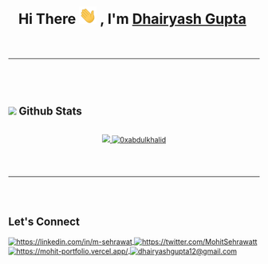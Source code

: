 <h1 align="center">
    Hi There
    <img src="https://raw.githubusercontent.com/ABSphreak/ABSphreak/master/gifs/Hi.gif" width="35">
   , I'm <a href="https://100rabhcsmc.github.io/Me.io/" target="blank">
Dhairyash Gupta</a>
    <img 
</h1>
  
  
  <br>
<br>

-----

<br>


## <img src="https://media.giphy.com/media/iY8CRBdQXODJSCERIr/giphy.gif" width="35"><b> Github Stats </b>
<br>

<div align="center">

<a href="https://github.com/Dhairyash-1/">
  <img src="https://github-readme-stats.vercel.app/api?username=Dhairyash-1&include_all_commits=true&count_private=true&show_icons=true&line_height=20&title_color=7A7ADB&icon_color=2234AE&text_color=D3D3D3&bg_color=0,000000,130F40" width="450"/>
  <img src="https://github-readme-stats.vercel.app/api/top-langs?username=0xabdulkhalid&show_icons=true&locale=en&layout=compact&line_height=20&title_color=7A7ADB&icon_color=2234AE&text_color=D3D3D3&bg_color=0,000000,130F40" width="375"  alt="0xabdulkhalid"/>

</a>
</div>

<br>
<br>
<br>

-----

<br>
<br>

  
  
  <h2>Let's Connect</h2>


<p align="left">
    <a href="[https://www.linkedin.com/in/dhairyashgupta/]">
        <img align="center" src="https://img.shields.io/badge/LinkedIn-0077B5?style=for-the-badge&logo=linkedin&logoColor=white" alt="https://linkedin.com/in/m-sehrawat" />
    </a>
    <a href="https://twitter.com/DhairyashGupta">
        <img align="center" src="https://img.shields.io/badge/Twitter-1DA1F2?style=for-the-badge&logo=twitter&logoColor=white" alt="https://twitter.com/MohitSehrawatt" />
    </a>
    <a href="[https://dhairyashgupta.me/]">
        <img align="center" src="https://img.shields.io/badge/Portfolio-18A303?style=for-the-badge&logo=ionic&logoColor=white" alt="https://mohit-portfolio.vercel.app/" />
    </a>
    <a title="dhairyashgupta12@gmail.com" href="mailto:dhairyashgupta12@gmail.com">
        <img align="center" src="https://img.shields.io/badge/Gmail-D14836?style=for-the-badge&logo=gmail&logoColor=white" alt="dhairyashgupta12@gmail.com" />
    </a>
</p>
<br>
  
